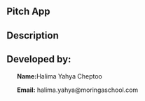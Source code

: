 ## Pitch App

## Description




## Developed by:
<ul><strong> Name:</strong>Halima Yahya Cheptoo </ul>
<ul><strong>Email:</strong> halima.yahya@moringaschool.com</ul>




